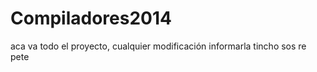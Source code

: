 Compiladores2014
================

aca va todo el proyecto, cualquier modificación informarla
 tincho sos re pete